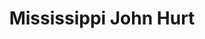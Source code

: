 ---
title: "Mississippi John Hurt"
summary: "John Smith Hurt , better known as Mississippi John Hurt, was an American country blues singer and guitarist.Raised in Avalon, Mississippi, Hurt taught himself to play the guitar around the age of nine. He worked as a sharecropper and began playing at dances and parties, singing to a melodious fingerpicked accompaniment. His first recordings, made for Okeh Records in 1928, were commercial failures, and he continued to work as a farmer.
Dick Spottswood and Tom Hoskins, a blues enthusiast, located Hurt in 1963 and persuaded him to move to Washington, D.C. He was recorded by the Library of Congress in 1964. This helped further the American folk music revival, which led to the rediscovery of many other bluesmen of Hurt's era. Hurt performed on the university and coffeehouse concert circuit with other Delta blues musicians who were brought out of retirement. He also recorded several albums for Vanguard Records.
Hurt returned to Grenada in 1966, where he died at the age of 73. Material recorded by him has been re-released by many record labels. His songs have been recorded by Bob Dylan, Dave Van Ronk, Jerry Garcia, Beck, Doc Watson, John McCutcheon, Taj Mahal, Bruce Cockburn, David Johansen, Bill Morrissey, Gillian Welch, The Be Good Tanyas, Josh Ritter, Chris Smither, Guthrie Thomas, Parsonsfield, and Rory Block."
slug: "mississippi-john-hurt"
image: "mississippi-john-hurt.jpg"
apple_music_artist_url: "https://music.apple.com/gb/artist/mississippi-john-hurt/491409"
wikipedia_url: "https://en.wikipedia.org/wiki/Mississippi_John_Hurt"
---